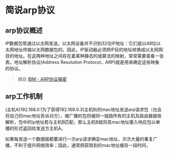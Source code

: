 # 简说arp协议

## arp协议概述

IP数据包常通过以太网发送。以太网设备并不识别32位IP地址：它们是以48位以太网地址传输以太网数据包的。因此，IP驱动器必须把IP目的地址转换成以太网网目的地址。在这两种地址之间存在着某种静态的或算法的映射，常常需要查看一张表。地址解析协议(Address Resolution Protocol，ARP)就是用来确定这些映象的协议。

> 摘自 [IBM - ARP协议揭密](https://www.ibm.com/developerworks/cn/linux/l-arp/index.html)

## arp工作机制

(主机A)192.168.0.1为了获得192.168.0.3(主机B)的mac地址发送arp请求包（也会将自己的mac地址告诉对方），被广播的包将被同一链路所有的主机及路由器接收解析，包中的ip地址若与主机B匹配，那么主机B就将其mac地址塞入响应包以单播的形式返回给发送方主机A。

如果每发送一个数据报都要进行一次arp请求确定mac地址，次次大量的重复广播，不利于提升网络效率；因此，通常把获取到的mac地址缓存一段时间，

